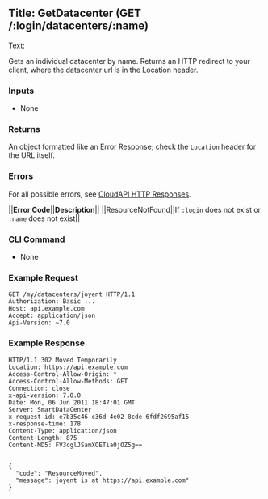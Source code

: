 Title: GetDatacenter (GET /:login/datacenters/:name)
---
Text:

Gets an individual datacenter by name.  Returns an HTTP redirect to your
client, where the datacenter url is in the Location header.

### Inputs

* None

### Returns

An object formatted like an Error Response; check the `Location` header for the
URL itself.

### Errors

For all possible errors, see [CloudAPI HTTP Responses](#cloudapi-http-responses).

||**Error Code**||**Description**||
||ResourceNotFound||If `:login` does not exist or `:name` does not exist||

### CLI Command

* None

### Example Request

    GET /my/datacenters/joyent HTTP/1.1
    Authorization: Basic ...
    Host: api.example.com
    Accept: application/json
    Api-Version: ~7.0

### Example Response

    HTTP/1.1 302 Moved Temporarily
    Location: https://api.example.com
    Access-Control-Allow-Origin: *
    Access-Control-Allow-Methods: GET
    Connection: close
    x-api-version: 7.0.0
    Date: Mon, 06 Jun 2011 18:47:01 GMT
    Server: SmartDataCenter
    x-request-id: e7b35c46-c36d-4e02-8cde-6fdf2695af15
    x-response-time: 178
    Content-Type: application/json
    Content-Length: 875
    Content-MD5: FV3cglJSamXOETia0jOZ5g==


    {
      "code": "ResourceMoved",
      "message": joyent is at https://api.example.com"
    }

